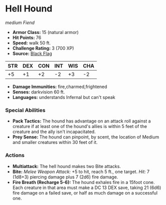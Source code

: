# Hell Hound

*medium* *Fiend*

- **Armor Class:** 15 (natural armor)
- **Hit Points:** 76 
- **Speed:** walk 50 ft.
- **Challenge Rating:** 3 (700 XP)
- **Source:** [Black Flag](https://koboldpress.com/kpstore/product/tovrpg-pg-mv/)

| STR | DEX | CON | INT | WIS | CHA |
| --- | --- | --- | --- | --- | --- |
| +5 | +1 | +2 | -2 | +3 | -2 |

- **Damage Immunities:** fire,charmed,frightened
- **Senses:** darkvision 60 ft.
- **Languages:** understands Infernal but can't speak

### Special Abilities

- **Pack Tactics:** The hound has advantage on an attack roll against a creature if at least one of the hound's allies is within 5 feet of the creature and the ally isn't incapacitated.
- **Prey Sense:** The hound can pinpoint, by scent, the location of Medium and smaller creatures within 30 feet of it.

### Actions

- **Multiattack:** The hell hound makes two Bite attacks.
- **Bite:** _Melee Weapon Attack:_ +5 to hit, reach 5 ft., one target. _Hit:_ 7 (1d8+3) piercing damage plus 7 (2d6) fire damage.
- **Fire Breath (Recharge 5-6):** The hound exhales fire in a 15foot cone. Each creature in that area must make a DC 13 DEX save, taking 21 (6d6) fire damage on a failed save, or half as much damage on a successful one.
